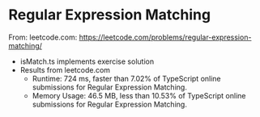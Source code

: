 # Regular Expression Matching

From: leetcode.com: https://leetcode.com/problems/regular-expression-matching/

-   isMatch.ts implements exercise solution
-   Results from leetcode.com
    -   Runtime: 724 ms, faster than 7.02% of TypeScript online submissions for Regular Expression Matching.
    -   Memory Usage: 46.5 MB, less than 10.53% of TypeScript online submissions for Regular Expression Matching.
